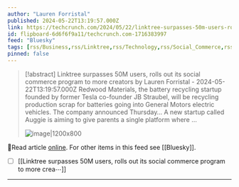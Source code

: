 ```yaml
---
author: "Lauren Forristal"
published: 2024-05-22T13:19:57.000Z
link: https://techcrunch.com/2024/05/22/linktree-surpasses-50m-users-rolls-out-beta-social-commerce-program/?eicker.news=
id: flipboard-6d6f6f9a11/techcrunch.com-1716383997
feed: "Bluesky"
tags: [rss/Business,rss/Linktree,rss/Technology,rss/Social_Commerce,rss/Bluesky]
pinned: false
---
```

> [!abstract] Linktree surpasses 50M users, rolls out its social commerce program to more creators by Lauren Forristal - 2024-05-22T13:19:57.000Z
> Redwood Materials, the battery recycling startup founded by former Tesla co-founder JB Straubel, will be recycling production scrap for batteries going into General Motors electric vehicles. The company announced Thursday… A new startup called Auggie is aiming to give parents a single platform where …
>
> ![image|1200x800](https://ic-cdn.flipboard.com/techcrunch.com/7e8ca89da50410df713077858a681e2789455675/_xlarge.jpeg)

🔗Read article [online](https://techcrunch.com/2024/05/22/linktree-surpasses-50m-users-rolls-out-beta-social-commerce-program/?eicker.news=). For other items in this feed see [[Bluesky]].

- [ ] [[Linktree surpasses 50M users, rolls out its social commerce program to more crea⋯]]
- - -

